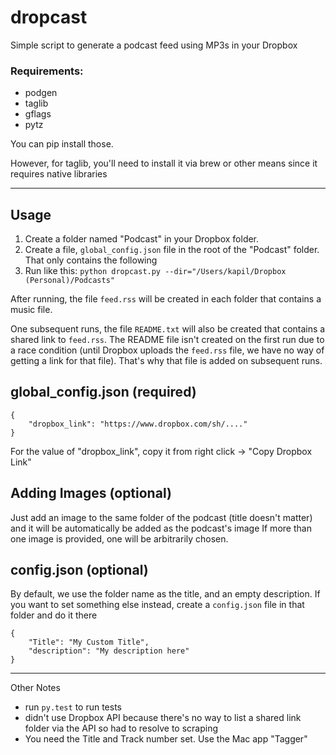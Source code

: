 # dropcast

Simple script to generate a podcast feed using MP3s in your Dropbox 

### Requirements:
- podgen
- taglib
- gflags
- pytz

You can pip install those.

However, for taglib, you'll need to install it via brew or other means since it requires native libraries

----------------

## Usage

1. Create a folder named "Podcast" in your Dropbox folder.
2. Create a file, `global_config.json` file in the root of the "Podcast" folder. That only contains the following
3. Run like this: `python dropcast.py --dir="/Users/kapil/Dropbox (Personal)/Podcasts"`

After running, the file `feed.rss` will be created in each folder that contains a music file.

One subsequent runs, the file `README.txt` will also be created that contains a shared link to `feed.rss`. The README file isn't created on the first run due to a race condition (until Dropbox uploads the `feed.rss` file, we have no way of getting a link for that file). That's why that file is added on subsequent runs.

## global_config.json (required)
```
{
    "dropbox_link": "https://www.dropbox.com/sh/...."
}

```
For the value of "dropbox_link", copy it from right click -> "Copy Dropbox Link"

## Adding Images (optional)

Just add an image to the same folder of the podcast (title doesn't matter) and it will be automatically be added as the podcast's image
If more than one image is provided, one will be arbitrarily chosen.

## config.json (optional)

By default, we use the folder name as the title, and an empty description. If you want to set something else instead, create a `config.json` file in that folder and do it there

```
{
    "Title": "My Custom Title",
    "description": "My description here"
}

```

------------

Other Notes

- run `py.test` to run tests
- didn't use Dropbox API because there's no way to list a shared link folder via the API so had to resolve to scraping
- You need the Title and Track number set. Use the Mac app "Tagger"
